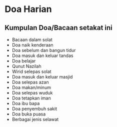 # Doa Harian

## Kumpulan Doa/Bacaan setakat ini

- Bacaan dalam solat
- Doa naik kenderaan
- Doa sebelum dan bangun tidur
- Doa masuk dan keluar tandas
- Doa belajar
- Qunut Nazilah
- Wirid selepas solat
- Doa masuk dan keluar masjid
- Doa selepas azan
- Doa makan/minum
- Doa selepas wuduk
- Doa tetapkan iman
- Doa ibu bapa
- Doa penyembuh sakit
- Doa buka puasa
- Berbagai jenis selawat
